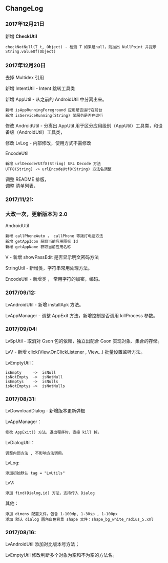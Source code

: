 ## ChangeLog
### 2017年12月21日
新增 **CheckUtil**

    checkNotNull(T t, Object) - 检测 T 如果是null，则抛出 NullPoint 并提示 String.valueOf(Object)
### 2017年12月20日
去掉 Multidex 引用

新增 IntentUtil       - Intent 跳转工具类<br/>

新增 AppUtil          - 从之前的 AndroidUtil 中分离出来。

    新增 isAppRunningForeground 应用是否运行在前台
    新增 isServiceRunning(String) 某服务是否在运行
修改 AndroidUtil      - 分离出  AppUtil 用于区分应用级别（AppUtil）工具类，和设备级（AndroidUtil）工具类，<br/>

修改 LvLog            - 内部修改，使用方式不需修改<br/>

EncodeUtil

    新增 urlDecoderUtf8(String) URL Decode 方法
    UTF8(String) -> urlEncodeUtf8(String) 方法名调整

调整 README 排版，<br/>
调整 清单列表，


### 2017/11/21:
### 大改一次，更新版本为 2.0

AndroidUtil 

    新增 callPhoneAuto ， callPhone 等拨打电话方法
    新增 getAppIcon 获取当前应用图标 Id 
    新增 getAppName 获取当前应用名称

V  - 新增 showPassEdit 是否显示明文密码方法

StringUtil - 新增类，字符串常用处理方法。

EncodeUtil - 新增类 ， 常用字符的加密，编码。
### 2017/09/12:
LvAndroidUtil - 新增 installApk 方法。

LvAppManager - 调整 AppExit 方法，新增控制是否调用 killProcess 参数。
### 2017/09/04:
LvSpUtil - 取消对 Gson 包的依赖，独立出配合 Gson 实现对象、集合的存储。

LvV      - 新增 click(View.OnClickListener , View...) 批量设置监听方法。

LvEmptyUtil：

    isEmpty     ->  isNull
    isNotEmpty  ->  isNotNull
    isEmptys    ->  isNulls
    isNotEmptys ->  isNotNulls

### 2017/08/31:
LvDownloadDialog - 新增版本更新弹框

LvAppManager： 

    修改 AppExit() 方法，退出程序时，直接 kill 掉。

LvDialogUtil：

    调整内部方法 , 不影响方法调用。
LvLog:

    添加初始默认 tag = "LvUtils"
LvV:

    添加 find(Dialog,id) 方法，支持传入 Dialog
其他：

    添加 dimens 配置文件，包含 1-100dp, 1-30sp , 1-100px 
    添加 默认 dialog 圆角白色背景 shape 文件：shape_bg_white_radius_5.xml
### 2017/08/16:
LvAndroidUtil 添加对比版本号方法；<br/>

LvEmptyUtil 修改判断多个对象为空和不为空的方法名。

